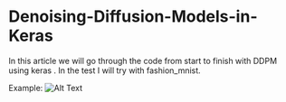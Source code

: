# Denoising-Diffusion-Models-in-Keras
In this article we will go through the code from start to finish with DDPM using keras . In the test I will try with fashion_mnist.

Example:
![Alt Text](https://media.giphy.com/media/vFKqnCdLPNOKc/giphy.gif)
